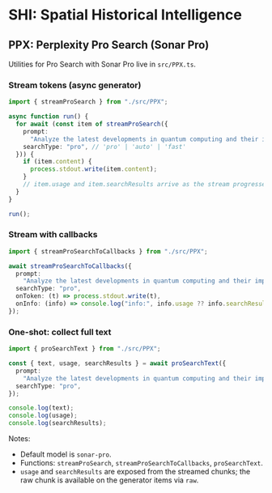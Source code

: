 # SHI: Spatial Historical Intelligence

## PPX: Perplexity Pro Search (Sonar Pro)

Utilities for Pro Search with Sonar Pro live in `src/PPX.ts`.

### Stream tokens (async generator)

```ts
import { streamProSearch } from "./src/PPX";

async function run() {
  for await (const item of streamProSearch({
    prompt:
      "Analyze the latest developments in quantum computing and their impact on cryptography.",
    searchType: "pro", // 'pro' | 'auto' | 'fast'
  })) {
    if (item.content) {
      process.stdout.write(item.content);
    }
    // item.usage and item.searchResults arrive as the stream progresses
  }
}

run();
```

### Stream with callbacks

```ts
import { streamProSearchToCallbacks } from "./src/PPX";

await streamProSearchToCallbacks({
  prompt:
    "Analyze the latest developments in quantum computing and their impact on cryptography.",
  searchType: "pro",
  onToken: (t) => process.stdout.write(t),
  onInfo: (info) => console.log("info:", info.usage ?? info.searchResults),
});
```

### One-shot: collect full text

```ts
import { proSearchText } from "./src/PPX";

const { text, usage, searchResults } = await proSearchText({
  prompt:
    "Analyze the latest developments in quantum computing and their impact on cryptography.",
  searchType: "pro",
});

console.log(text);
console.log(usage);
console.log(searchResults);
```

Notes:

- Default model is `sonar-pro`.
- Functions: `streamProSearch`, `streamProSearchToCallbacks`, `proSearchText`.
- `usage` and `searchResults` are exposed from the streamed chunks; the raw chunk is available on the generator items via `raw`.
